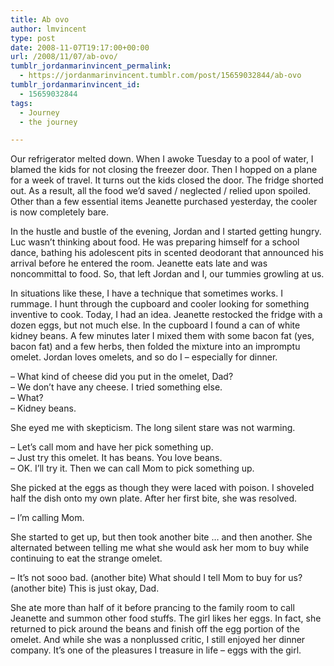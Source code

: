 ```yaml
---
title: Ab ovo
author: lmvincent
type: post
date: 2008-11-07T19:17:00+00:00
url: /2008/11/07/ab-ovo/
tumblr_jordanmarinvincent_permalink:
  - https://jordanmarinvincent.tumblr.com/post/15659032844/ab-ovo
tumblr_jordanmarinvincent_id:
  - 15659032844
tags:
  - Journey
  - the journey

---
```

Our refrigerator melted down. When I awoke Tuesday to a pool of water, I blamed the kids for not closing the freezer door. Then I hopped on a plane for a week of travel. It turns out the kids closed the door. The fridge shorted out. As a result, all the food we&rsquo;d saved / neglected / relied upon spoiled. Other than a few essential items Jeanette purchased yesterday, the cooler is now completely bare.<a name="more"></a>

In the hustle and bustle of the evening, Jordan and I started getting hungry. Luc wasn&rsquo;t thinking about food. He was preparing himself for a school dance, bathing his adolescent pits in scented deodorant that announced his arrival before he entered the room. Jeanette eats late and was noncommittal to food. So, that left Jordan and I, our tummies growling at us.

In situations like these, I have a technique that sometimes works. I rummage. I hunt through the cupboard and cooler looking for something inventive to cook. Today, I had an idea. Jeanette restocked the fridge with a dozen eggs, but not much else. In the cupboard I found a can of white kidney beans. A few minutes later I mixed them with some bacon fat (yes, bacon fat) and a few herbs, then folded the mixture into an impromptu omelet. Jordan loves omelets, and so do I &ndash; especially for dinner.

&ndash; What kind of cheese did you put in the omelet, Dad?  
&ndash; We don&rsquo;t have any cheese. I tried something else.  
&ndash; What?  
&ndash; Kidney beans.

She eyed me with skepticism. The long silent stare was not warming.

&ndash; Let&rsquo;s call mom and have her pick something up.  
&ndash; Just try this omelet. It has beans. You love beans.  
&ndash; OK. I&rsquo;ll try it. Then we can call Mom to pick something up.

She picked at the eggs as though they were laced with poison. I shoveled half the dish onto my own plate. After her first bite, she was resolved.

&ndash; I&rsquo;m calling Mom.

She started to get up, but then took another bite &hellip; and then another. She alternated between telling me what she would ask her mom to buy while continuing to eat the strange omelet.

&ndash; It&rsquo;s not sooo bad. (another bite) What should I tell Mom to buy for us? (another bite) This is just okay, Dad.

She ate more than half of it before prancing to the family room to call Jeanette and summon other food stuffs. The girl likes her eggs. In fact, she returned to pick around the beans and finish off the egg portion of the omelet. And while she was a nonplussed critic, I still enjoyed her dinner company. It&rsquo;s one of the pleasures I treasure in life &ndash; eggs with the girl.

<div class="blogger-post-footer">
  <img loading="lazy" width="1" height="1" src="https://blogger.googleusercontent.com/tracker/9039099668816362935-6558065479214085751?l=jordansjourney2.blogspot.com" alt="" />
</div>